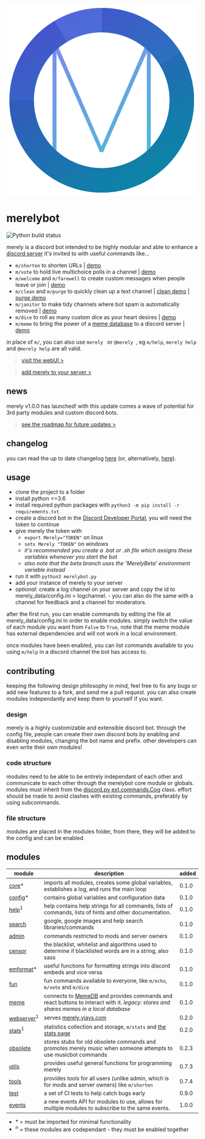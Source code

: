 ![merely logo](profile.png)
# merelybot
![Python build status](https://github.com/yiays/merely/workflows/merelybot/badge.svg?branch=master)

merely is a discord bot intended to be highly modular and able to enhance a [discord server](https://discord.gg/f6TnEJM) it's invited to with useful commands like...
 - `m/shorten` to shorten URLs | [demo](https://merely.yiays.com/#/shorten)
 - `m/vote` to hold live multichoice polls in a channel | [demo](https://merely.yiays.com/#/vote)
 - `m/welcome` and `m/farewell` to create custom messages when people leave or join | [demo](https://merely.yiays.com/#/welcome)
 - `m/clean` and `m/purge` to quickly clean up a text channel | [clean demo](https://merely.yiays.com/#/clean) | [purge demo](https://merely.yiays.com/#/purge)
 - `m/janitor` to make tidy channels where bot spam is automatically removed | [demo](https://merely.yiays.com/#/janitor)
 - `m/dice` to roll as many custom dice as your heart desires | [demo](https://merely.yiays.com/#/dice)
 - `m/meme` to bring the power of a [meme database](https://meme.yiays.com/) to a discord server | [demo](https://merely.yiays.com/#/meme)

in place of `m/`, you can also use `merely ` or `@merely `, eg `m/help`, `merely help` and `@merely help` are all valid.

> [visit the webUI >](https://merely.yiays.com/)

> [add merely to your server >](https://discordapp.com/oauth2/authorize?client_id=309270899909984267&scope=bot&permissions=0)

## news
merely v1.0.0 has launched! with this update comes a wave of potential for 3rd party modules and custom discord bots.
> [see the roadmap for future updates >](https://github.com/yesiateyoursheep/merely/projects/1)

## changelog
you can read the up to date changelog [here](https://merely.yiays.com/changes.html) (or, alternatively, [here](merely_data/changes.md)).

## usage
 - clone the project to a folder
 - install python <=3.6
 - install required python packages with `python3 -m pip install -r requirements.txt`
 - create a discord bot in the [Discord Developer Portal](https://discordapp.com/developers/applications/), you will need the token to continue
 - give merely the token with
   - `export Merely="TOKEN"` on linux
   - `setx Merely "TOKEN"` on windows
   - *it's recommended you create a .bat or .sh file which assigns these variables whenever you start the bot*
   - *also note that the beta branch uses the 'MerelyBeta' environment variable instead*
 - run it with `python3 merelybot.py`
 - add your instance of merely to your server
 - *optional*: create a log channel on your server and copy the id to merely_data/config.ini > logchannel. - you can also do the same with a channel for feedback and a channel for moderators.

after the first run, you can enable commands by editing the file at merely_data/config.ini in order to enable modules. simply switch the value of each module you want from `False` to `True`, note that the meme module has external dependencies and will not work in a local environment.

once modules have been enabled, you can list commands available to you using `m/help` in a discord channel the bot has access to.

## contributing
keeping the following design philosophy in mind, feel free to fix any bugs or add new features to a fork, and send me a pull request. you can also create modules independantly and keep them to yourself if you want.

### design
merely is a highly customizable and extensible discord bot. through the config file, people can create their own discord bots by enabling and disabling modules, changing the bot name and prefix. other developers can even write their own modules!

### code structure
modules need to be able to be entirely independant of each other and communicate to each other through the merelybot core module or globals. modules must inherit from the [discord.py ext.commands.Cog](https://discordpy.readthedocs.io/en/latest/ext/commands/api.html#cogs) class. effort should be made to avoid clashes with existing commands, preferably by using subcommands.

### file structure
modules are placed in the modules folder, from there, they will be added to the config and can be enabled.

## modules
| module | description | added |
| ------ | ----------- | ----- |
| [core](merelybot.py)* | imports all modules, creates some global variables, establishes a log, and runs the main loop | 0.1.0 |
| [config](globals.py)* | contains global variables and configuration data | 0.1.0 |
| [help](help.py)<sup>1</sup> | help contains help strings for all commands, lists of commands, lists of hints and other documentation. | 0.1.0 |
| [search](search.py) | google, google images and help search libraries/commands | 0.1.0 |
| [admin](admin.py) | commands restricted to mods and server owners | 0.1.0 |
| [censor](censor.py) | the blacklist, whitelist and algorithms used to determine if blacklisted words are in a string, also sass | 0.1.0 |
| [emformat](emformat.py)* | useful functions for formatting strings into discord embeds and vice versa | 0.1.0 |
| [fun](fun.py) | fun commands available to everyone, like `m/echo`, `m/vote` and `m/dice` | 0.1.0 |
| [meme](meme.py) | connects to [MemeDB](https://meme.yiays.com/) and provides commands and react buttons to interact with it. *legacy: stores and shares memes in a local database* | 0.1.0 |
| [webserver](webserver.py)<sup>1</sup> | serves [merely.yiays.com](https://merely.yiays.com/) | 0.2.0 |
| [stats](stats.py)<sup>1</sup> | statistics collection and storage, `m/stats` and [the stats page](https://merely.yiays.com/stats.html) | 0.2.0 |
| [obsolete](obsolete.py) | stores stubs for old obsolete commands and promotes merely music when someone attempts to use musicbot commands | 0.2.3 |
| [utils](utils.py) | provides useful general functions for programming merely | 0.7.3 |
| [tools](tools.py) | provides tools for all users (unlike admin, which is for mods and server owners) like `m/shorten` | 0.7.4 |
| [test](test.py) | a set of CI tests to help catch bugs early | 0.9.0 |
| [events](events.py) | a new events API for modules to use, allows for multiple modules to subscribe to the same events. | 1.0.0 |

 - \* = must be imported for minimal functionality
 - <sup>n</sup> = these modules are codependant - they must be enabled together
